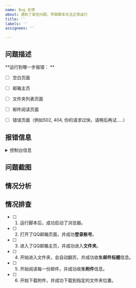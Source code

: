 ```yaml
---
name: Bug 反馈
about: 遇到了某些问题，导致脚本无法正常运行
title: ''
labels: ''
assignees: ''

---
```


<!-- 你具体遇到了什么错误？浏览器停留在哪个页面？这里原本应该做些什么功能？ -->

## 问题描述

**运行到哪一步报错： **
<!-- 报错时，浏览器页面停留在哪个页面。 -->
- [ ]  空白页面
- [ ]  邮箱主页
- [ ]  文件夹列表页面
- [ ]  邮件阅读页面
- [ ]  错误页面（例如502, 404, 你的请求过快，请稍后再试.....）


## 报错信息 

<!-- 如果包含了报错信息，请以文本形式粘贴到这里 -->
<details><summary>控制台信息</summary>

粘贴到这里

</details>


## 问题截图

 <!-- 如果想附加截图，可以直接截图并粘贴到这里，Github 会自动上传照片。 -->


## 情况分析

<!-- 如果脚本这时候可以正常运行，它应该做些什么事情？ -->


## 情况排查

<!-- 提交Issues后，点击下方选项打勾 -->

- [ ] 1. 运行脚本后，成功启动了浏览器。
- [ ] 2. 打开了QQ邮箱页面，并成功**登录账号**。
- [ ] 3. 进入了QQ邮箱主页，并成功进入**文件夹**。
- [ ] 4. 开始进入文件夹，会自动翻页，并成功收集**邮件标题**信息。
- [ ] 5. 开始阅读每一份邮件，并成功收集**附件**信息。
- [ ] 6. 开始下载附件，并成功下载到指定的文件夹位置。
